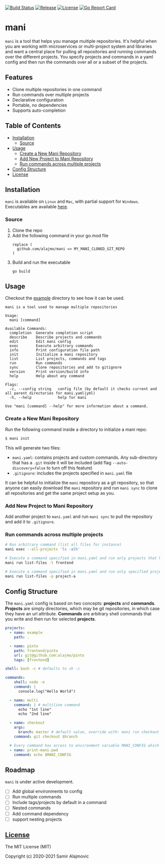[![Build Status](https://github.com/alajmo/mani/workflows/test/badge.svg)](https://github.com/alajmo/mani/actions)
[![Release](https://img.shields.io/github/release-pre/alajmo/mani.svg)](https://github.com/alajmo/mani/releases)
[![License](https://img.shields.io/badge/license-MIT-green)](https://img.shields.io/badge/license-MIT-green)
[![Go Report Card](https://goreportcard.com/badge/github.com/alajmo/mani)](https://goreportcard.com/report/github.com/alajmo/mani)

# mani

`mani` is a tool that helps you manage multiple repositories. It's helpful when you are working with microservices or multi-project system and libraries and want a central place for pulling all repositories and running commands over the different projects. You specify projects and commands in a yaml config and then run the commands over all or a subset of the projects.

## Features

- Clone multiple repositories in one command
- Run commands over multiple projects
- Declarative configuration
- Portable, no dependencies
- Supports auto-completion

## Table of Contents

* [Installation](#installation)
  * [Source](#source)
* [Usage](#usage)
  * [Create a New Mani Repository](#create-a-new-mani-repository)
  * [Add New Project to Mani Repository](#add-new-project-to-mani-repository)
  * [Run commands across multiple projects](#run-commands-across-multiple-projects)
* [Config Structure](#config-structure)
* [License](#license)

## Installation

`mani` is available on `Linux` and `Mac`, with partial support for `Windows`. Executables are available [here](https://github.com/alajmo/mani/releases).

### Source

1.  Clone the repo
2.  Add the following command in your go.mod file
    ```text
    replace (
      github.com/alajmo/mani => MY_MANI_CLONED_GIT_REPO
    )
    ```
3.  Build and run the executable
    ```shell
    go build
    ```

## Usage

Checkout the [example](/_example) directory to see how it can be used.

```
mani is a tool used to manage multiple repositories

Usage:
  mani [command]

Available Commands:
  completion  Generate completion script
  describe    Describe projects and commands
  edit        Edit mani config
  exec        Execute arbitrary commands
  info        Print configuration file path
  init        Initialize a mani repository
  list        List projects, commands and tags
  run         Run commands
  sync        Clone repositories and add to gitignore
  version     Print version/build info
  help        Help about any command

Flags:
  -c, --config string   config file (by default it checks current and all parent directories for mani.yaml|yml)
  -h, --help            help for mani

Use "mani [command] --help" for more information about a command.
```

### Create a New Mani Repository

Run the following command inside a directory to initialize a mani repo:

```sh
$ mani init
```

This will generate two files:

- `mani.yaml`: contains projects and custom commands. Any sub-directory that has a `.git` inside it will be included (add flag `--auto-discovery=false` to turn off this feature)
- `.gitignore`: includes the projects specified in `mani.yaml` file

It can be helpful to initialize the `mani` repository as a git repository, so that anyone can easily download the `mani` repository and run `mani sync` to clone all repositories and get the same project setup as you.

### Add New Project to Mani Repository

Add another project to `mani.yaml` and run `mani sync` to pull the repository and add it to `.gitignore`.

### Run commands across multiple projects

```sh
# Run arbitrary command (list all files for instance)
mani exec --all-projects 'ls -alh'

# Execute a command specified in mani.yaml and run only projects that have the frontend tag
mani run list-files -t frontend

# Execute a command specified in mani.yaml and run only specified projects
mani run list-files -p project-a
```

## Config Structure

The `mani.yaml` config is based on two concepts: __projects__ and __commands__. __Projects__ are simply directories, which may be git repositories, in which case they have an url attribute. __Commands__ are arbitrary shell commands that you write and then run for selected __projects__.

```yaml
projects:
  - name: example
    path: .

  - name: pinto
    path: frontend/pinto
    url: git@github.com:alajmo/pinto
    tags: [frontend]

shell: bash -c # defaults to sh -c

commands:
    shell: node -e
    command: |
      console.log("Hello World")

  - name: multi
    command: | # multiline command
      echo "1st line"
      echo "2nd line"

  - name: checkout
    args:
      branch: master # default value, override with: mani run checkout -a branch=development
    command: git checkout $branch

  # Every command has access to environment variable MANI_CONFIG which prints the current mani configuration path
  - name: print-mani-pwd
    command: echo $MANI_CONFIG
```

## Roadmap

`mani` is under active development.

- [ ] Add global environments to config
- [ ] Run multiple commands
- [ ] Include tags/projects by default in a command
- [ ] Nested commands
- [ ] Add command dependency
- [ ] support nesting projects

## [License](LICENSE)

The MIT License (MIT)

Copyright (c) 2020-2021 Samir Alajmovic
